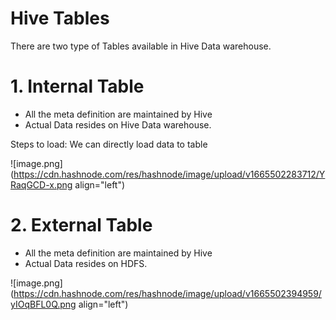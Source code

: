 # Hive Tables

There are two type of Tables available in Hive Data warehouse.
# 1. Internal Table
- All the meta definition are maintained by Hive
- Actual Data resides on Hive Data warehouse.

Steps to load:
We can directly load data to table 

![image.png](https://cdn.hashnode.com/res/hashnode/image/upload/v1665502283712/YRaqGCD-x.png align="left")

# 2. External Table
- All the meta definition are maintained by Hive
- Actual Data resides on HDFS.

![image.png](https://cdn.hashnode.com/res/hashnode/image/upload/v1665502394959/yIOqBFL0Q.png align="left")
